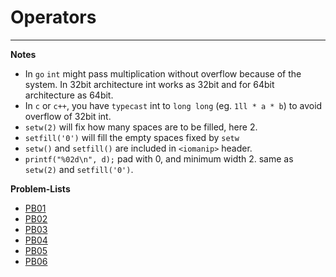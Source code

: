 # Operators
---

**Notes**
- In `go` `int` might pass multiplication without overflow because of the system. In 32bit architecture int works as 32bit and for 64bit architecture as 64bit.
- In `c` or `c++`, you have `typecast` int to `long long` (eg. `1ll * a * b`) to avoid overflow of 32bit int.
- `setw(2)` will fix how many spaces are to be filled, here 2.
- `setfill('0')` will fill the empty spaces fixed by `setw`
- `setw()` and `setfill()` are included in `<iomanip>` header.
- `printf("%02d\n", d);` pad with 0, and minimum width 2. same as `setw(2)` and `setfill('0')`.

**Problem-Lists**
- [PB01](https://codeforces.com/group/MWSDmqGsZm/contest/219158/problem/C)
- [PB02](https://codeforces.com/group/MWSDmqGsZm/contest/219158/problem/D)
- [PB03](https://codeforces.com/group/MWSDmqGsZm/contest/219158/problem/E)
- [PB04](https://codeforces.com/group/MWSDmqGsZm/contest/219158/problem/R)
- [PB05](https://codeforces.com/group/MWSDmqGsZm/contest/219158/problem/G)
- [PB06](https://codeforces.com/group/MWSDmqGsZm/contest/219158/problem/Y)